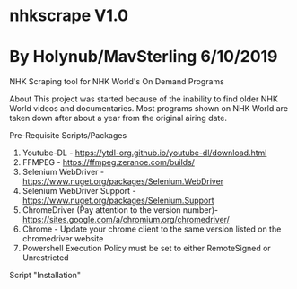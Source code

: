 # nhkscrape V1.0
# By Holynub/MavSterling 6/10/2019
NHK Scraping tool for NHK World's On Demand Programs

About
This project was started because of the inability to find older NHK World videos and documentaries. Most programs shown on NHK World are taken down after about a year from the original airing date.

Pre-Requisite Scripts/Packages
1. Youtube-DL - https://ytdl-org.github.io/youtube-dl/download.html 
2. FFMPEG - https://ffmpeg.zeranoe.com/builds/
3. Selenium WebDriver - https://www.nuget.org/packages/Selenium.WebDriver
4. Selenium WebDriver Support - https://www.nuget.org/packages/Selenium.Support
5. ChromeDriver (Pay attention to the version number)- https://sites.google.com/a/chromium.org/chromedriver/
6. Chrome - Update your chrome client to the same version listed on the chromedriver website
7. Powershell Execution Policy must be set to either RemoteSigned or Unrestricted


Script "Installation"


